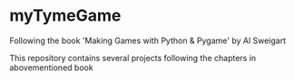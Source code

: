 # myTymeGame
Following the book 'Making Games with Python &amp; Pygame'  by Al Sweigart

This repository contains several projects following the chapters in abovementioned book


